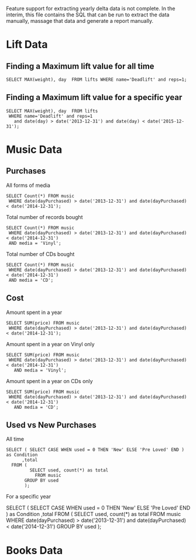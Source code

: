 

Feature support for extracting yearly delta data is not complete.  In the interim, this file contains the SQL that can
be run to extract the data manually, massage that data and generate a report manually.


# Lift Data #


## Finding a Maximum lift value for all time ##

    SELECT MAX(weight), day  FROM lifts WHERE name='Deadlift' and reps=1;


## Finding a Maximum lift value for a specific year ##

    SELECT MAX(weight), day  FROM lifts
     WHERE name='Deadlift' and reps=1
       and date(day) > date('2013-12-31') and date(day) < date('2015-12-31');


# Music Data #

## Purchases ##

All forms of media

    SELECT Count(*) FROM music
     WHERE date(dayPurchased) > date('2013-12-31') and date(dayPurchased) < date('2014-12-31');

Total number of records bought

    SELECT Count(*) FROM music
     WHERE date(dayPurchased) > date('2013-12-31') and date(dayPurchased) < date('2014-12-31')
     AND media = 'Vinyl';

Total number of CDs bought

    SELECT Count(*) FROM music
     WHERE date(dayPurchased) > date('2013-12-31') and date(dayPurchased) < date('2014-12-31')
     AND media = 'CD';


## Cost ##

Amount spent in a year

    SELECT SUM(price) FROM music
     WHERE date(dayPurchased) > date('2013-12-31') and date(dayPurchased) < date('2014-12-31');

Amount spent in a year on Vinyl only

    SELECT SUM(price) FROM music
     WHERE date(dayPurchased) > date('2013-12-31') and date(dayPurchased) < date('2014-12-31')
       AND media = 'Vinyl';

Amount spent in a year on CDs only

    SELECT SUM(price) FROM music
     WHERE date(dayPurchased) > date('2013-12-31') and date(dayPurchased) < date('2014-12-31')
       AND media = 'CD';

## Used vs New Purchases ##

All time

    SELECT ( SELECT CASE WHEN used = 0 THEN 'New' ELSE 'Pre Loved' END ) as Condition
          ,total
      FROM (
             SELECT used, count(*) as total
               FROM music
           GROUP BY used
           );

For a specific year

   SELECT ( SELECT CASE WHEN used = 0 THEN 'New' ELSE 'Pre Loved' END ) as Condition
          ,total
      FROM (
             SELECT used, count(*) as total
               FROM music
              WHERE date(dayPurchased) > date('2013-12-31') and date(dayPurchased) < date('2014-12-31')
           GROUP BY used
           );


# Books Data #